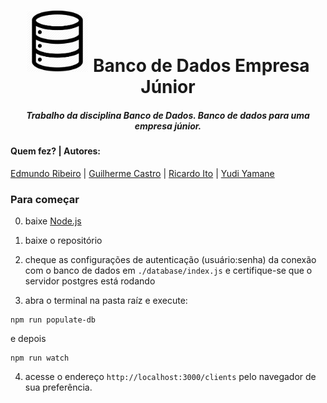 <h1 align="center">
  <img src='/.github/db.png' width='100px'>
  Banco de Dados Empresa Júnior 
</h1>

<h5 align="center">
  Trabalho da disciplina Banco de Dados. Banco de dados para uma empresa júnior.
</h5>

#### Quem fez? | Autores:
[Edmundo Ribeiro](https://github.com/Edmundo-Ribeiro) | [Guilherme Castro]() | [Ricardo Ito](https://github.com/Hidekon) | [Yudi Yamane](https://github.com/yudi-azvd)


### Para começar
0. baixe [Node.js](https://nodejs.org/en/)

1. baixe o repositório

2. cheque as configurações de autenticação (usuário:senha) da conexão
com o banco de dados em `./database/index.js` e certifique-se que o servidor postgres está rodando

3. abra o terminal na pasta raíz e execute:
```
npm run populate-db
```
e depois
```
npm run watch
```

4. acesse o endereço `http://localhost:3000/clients` pelo navegador de sua preferência.

